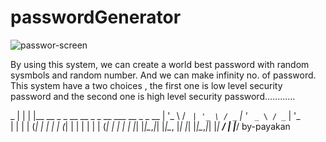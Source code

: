# passwordGenerator


![passwor-screen](https://user-images.githubusercontent.com/74350077/209406839-d806b796-3b01-4bbe-833c-8c015d015f7e.png)



By using this system, we can create a world best password with random sysmbols and random number. And we can make infinity no. of password. This system have a two choices , the first one is low level security password and the second one is high level security password............



 _
| |
| |__   __ _ _ __   __ _ _ __ ___   __ _ _ __
| '_ \ / _` | '_ \ / _` | '_ ` _ \ / _` | '_ \
| | | | (_| | | | | (_| | | | | | | (_| | | | |
|_| |_|\__,_|_| |_|\__, |_| |_| |_|\__,_|_| |_|
                    __/ |
                   |___/             by-payakan
